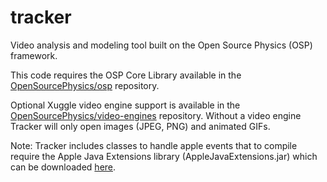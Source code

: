 tracker
=======

Video analysis and modeling tool built on the Open Source Physics (OSP) framework.

This code requires the OSP Core Library available in the <a href="https://github.com/OpenSourcePhysics/osp" target="_blank">OpenSourcePhysics/osp</a> repository.

Optional Xuggle video engine support is available in the <a href="https://github.com/OpenSourcePhysics/video-engines" target="_blank">OpenSourcePhysics/video-engines</a> repository. Without a video engine Tracker will only open images (JPEG, PNG) and animated GIFs.

Note: Tracker includes classes to handle apple events that to compile require the Apple Java Extensions library (AppleJavaExtensions.jar) which can be downloaded <a href="http://www.cabrillo.edu/~dbrown/tracker/osx_services/AppleJavaExtensions.jar" target="_blank">here</a>.
